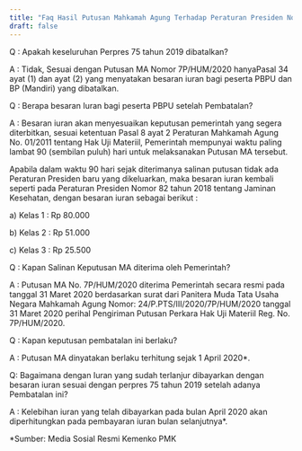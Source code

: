 ```yaml
---
title: "Faq Hasil Putusan Mahkamah Agung Terhadap Peraturan Presiden Nomor 75 Tahun 2019"
draft: false
---
```


Q : Apakah keseluruhan Perpres 75 tahun 2019 dibatalkan?

A : Tidak, Sesuai dengan Putusan MA Nomor 7P/HUM/2020 hanyaPasal 34 ayat (1) dan ayat (2) yang menyatakan besaran iuran bagi peserta PBPU dan BP (Mandiri) yang dibatalkan.

 

Q : Berapa besaran Iuran bagi peserta PBPU setelah Pembatalan?

A : Besaran iuran akan menyesuaikan keputusan pemerintah yang segera diterbitkan, sesuai ketentuan Pasal 8 ayat 2 Peraturan Mahkamah Agung No. 01/2011 tentang Hak Uji Materiil, Pemerintah mempunyai waktu paling lambat 90 (sembilan puluh) hari untuk melaksanakan Putusan MA tersebut.

 

Apabila dalam waktu 90 hari sejak diterimanya salinan putusan tidak ada Peraturan Presiden baru yang dikeluarkan, maka besaran iuran kembali seperti pada Peraturan Presiden Nomor 82 tahun 2018 tentang Jaminan Kesehatan, dengan besaran iuran sebagai berikut :

a)     Kelas 1 : Rp 80.000

b)     Kelas 2 : Rp 51.000

c)     Kelas 3 : Rp 25.500

 

Q : Kapan Salinan Keputusan MA diterima oleh Pemerintah?

A : Putusan MA No. 7P/HUM/2020 diterima Pemerintah secara resmi pada tanggal 31 Maret 2020 berdasarkan surat dari Panitera Muda Tata Usaha Negara Mahkamah Agung Nomor: 24/P.PTS/III/2020/7P/HUM/2020 tanggal 31 Maret 2020 perihal Pengiriman Putusan Perkara Hak Uji Materiil Reg. No. 7P/HUM/2020.

 

Q : Kapan keputusan pembatalan ini berlaku?

A : Putusan MA dinyatakan berlaku terhitung sejak 1 April 2020*.

 

Q: Bagaimana dengan Iuran yang sudah terlanjur dibayarkan dengan besaran iuran sesuai dengan perpres 75 tahun 2019 setelah adanya Pembatalan ini?

A : Kelebihan iuran yang telah dibayarkan pada bulan April 2020 akan diperhitungkan pada pembayaran iuran bulan selanjutnya*.

 

 

*Sumber: Media Sosial Resmi Kemenko PMK